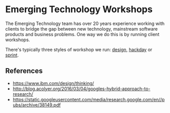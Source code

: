 # Emerging Technology Workshops
The Emerging Technology team has over 20 years experience working with clients to bridge the gap between new technology, mainstream software products and business problems. One way we do this is by running client workshops.  

There's typically three styles of workshop we run: [design](workshop-design/introduction.md), [hackday](workshop-hackday/introduction.md) or [sprint](workshop-sprint/introduction.md).


## References
* https://www.ibm.com/design/thinking/
* http://blog.acolyer.org/2016/03/04/googles-hybrid-approach-to-research/
* https://static.googleusercontent.com/media/research.google.com/en//pubs/archive/38149.pdf
